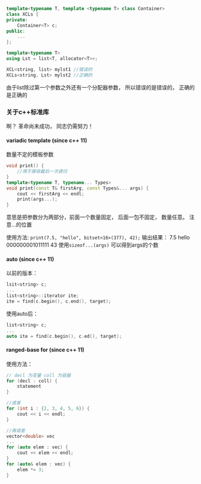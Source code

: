 ```c++
template<typename T, template <typename T> class Container>
class XCLs {
private:
	Container<T> c;
public:
	...
};

template<typename T>
using Lst = list<T, allocator<T>>;

XCL<string, list> mylst1 //错误的
XCLs<string, Lst> mylst2 //正确的
```
由于list除过第一个参数之外还有一个分配器参数， 所以错误的是错误的， 正确的是正确的
### 关于c++标准库
啊？ 革命尚未成功， 同志仍需努力！

#### variadic template (since c++ 11)
数量不定的模板参数
```c++
void print() {
	//用于接收最后一次递归
}
template<typename T, typename... Types>
void print(const T& firstArg, const Types&... args) {
	cout << firstArg << endl;
	print(args...);
}
```
意思是把参数分为两部分，前面一个数量固定， 后面一包不固定， 数量任意。 注意...的位置

使用方法: `print(7.5, "hello", bitset<16>(377), 42);`
输出结果：
				7.5
				hello
				000000001011111
				43
使用`sizeof...(args)` 可以得到args的个数

#### auto (since c++ 11)
以前的版本：
```c++
lsit<string> c;
...
list<string>::iterator ite;
ite = find(c.begin(), c.end(), target);
```
使用auto后：
```c++
list<string> c;
...
auto ite = find(c.begin(), c.ed(), target);
```

#### ranged-base for (since c++ 11)
使用方法：
```c++
// decl 为变量 coll 为容器
for (decl : coll) {
	statement
}

//或者
for (int i : {2, 3, 4, 5, 6}) {
	cout << i << endl;
}

//再或者
vector<double> vec
...
for (auto elem : vec) {
	cout << elem << endl;
}
for (auto& elem : vec) {
	elem *= 3;
}
```